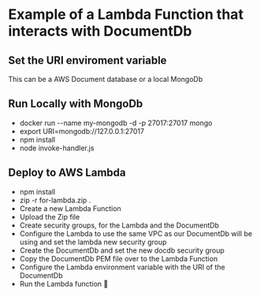 # Example of a Lambda Function that interacts with DocumentDb

## Set the URI enviroment variable
This can be a AWS Document database or a local MongoDb

## Run Locally with MongoDb 
- docker run --name my-mongodb -d -p 27017:27017 mongo
- export URI=mongodb://127.0.0.1:27017
- npm install
- node invoke-handler.js

## Deploy to AWS Lambda
- npm install
- zip -r for-lambda.zip .
- Create a new Lambda Function
- Upload the Zip file
- Create security groups, for the Lambda and the DocumentDb
- Configure the Lambda to use the same VPC as our DocumentDb will be using and set the lambda new security group
- Create the DocumentDb and set the new docdb security group
- Copy the DocumentDb PEM file over to the Lambda Function
- Configure the Lambda environment variable with the URI of the DocumentDb
- Run the Lambda function 🎉
